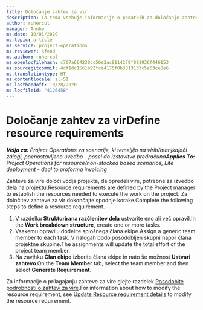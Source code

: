 ```yaml
---
title: Določanje zahtev za vir
description: Ta tema vsebuje informacije o podatkih za določanje zahtev za vir.
author: ruhercul
manager: Annbe
ms.date: 10/01/2020
ms.topic: article
ms.service: project-operations
ms.reviewer: kfend
ms.author: ruhercul
ms.openlocfilehash: c707a664230cc56e2ac8114279f091936f446153
ms.sourcegitcommit: 4cf1dc1561b92fca4175f0b3813133c5e63ce8e6
ms.translationtype: HT
ms.contentlocale: sl-SI
ms.lasthandoff: 10/28/2020
ms.locfileid: "4126458"
---
```

# <a name="define-resource-requirements"></a><span data-ttu-id="cc9f2-103">Določanje zahtev za vir</span><span class="sxs-lookup"><span data-stu-id="cc9f2-103">Define resource requirements</span></span>

<span data-ttu-id="cc9f2-104">_**Velja za:** Project Operations za scenarije, ki temeljijo na virih/manjkajoči zalogi, poenostavljeno uvedbo – posel do izstavitve predračuna_</span><span class="sxs-lookup"><span data-stu-id="cc9f2-104">_**Applies To:** Project Operations for resource/non-stocked based scenarios, Lite deployment - deal to proforma invoicing_</span></span>

<span data-ttu-id="cc9f2-105">Zahteve za vire določi vodja projekta, da opredeli vire, potrebne za izvedbo dela na projektu.</span><span class="sxs-lookup"><span data-stu-id="cc9f2-105">Resource requirements are defined by the Project manager to establish the resources needed to execute the work on the project.</span></span> <span data-ttu-id="cc9f2-106">Za določitev zahteve za vir dokončajte spodnje korake.</span><span class="sxs-lookup"><span data-stu-id="cc9f2-106">Complete the following steps to define a resource requirement.</span></span>

1.  <span data-ttu-id="cc9f2-107">V razdelku **Strukturirana razčlenitev dela** ustvarite eno ali več opravil.</span><span class="sxs-lookup"><span data-stu-id="cc9f2-107">In the **Work breakdown structure**, create one or more tasks.</span></span>
2.  <span data-ttu-id="cc9f2-108">Vsakemu opravilu dodelite splošnega člana ekipe.</span><span class="sxs-lookup"><span data-stu-id="cc9f2-108">Assign a generic team member to each task.</span></span> <span data-ttu-id="cc9f2-109">V nalogah bodo posodobljen skupni napor člana projektne skupine.</span><span class="sxs-lookup"><span data-stu-id="cc9f2-109">The assignments will update the total effort of the project team member.</span></span>
3.  <span data-ttu-id="cc9f2-110">Na zavihku **Član ekipe** izberite člana ekipe in nato še možnost **Ustvari zahtevo**.</span><span class="sxs-lookup"><span data-stu-id="cc9f2-110">On the **Team Member** tab, select the team member and then select **Generate Requirement**.</span></span>

<span data-ttu-id="cc9f2-111">Za informacije o prilagajanju zahteve za vire glejte razdelek [Posodobite podrobnosti o zahtevi za vire](define-resource-requirements.md).</span><span class="sxs-lookup"><span data-stu-id="cc9f2-111">For information about how to modify the resource requirement, see [Update Resource requirement details](define-resource-requirements.md) to modify the resource requirement.</span></span>